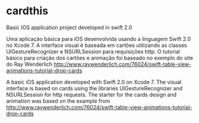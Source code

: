# cardthis
Basic IOS application project developed in swift 2.0 

Uma aplicação básica para iOS desenvolvida usando a linguagem Swift 2.0 no Xcode 7. A interface visual é baseada em cartões utilizando as classes UIGestureRecognizer e NSURLSession para requisições http.
O tutorial básico para criação dos cartões e animação foi baseado no exemplo do site do Ray Wenderlich http://www.raywenderlich.com/76024/swift-table-view-animations-tutorial-drop-cards

A basic iOS application  developed with Swift 2.0 on Xcode 7. The visual interface is based on cards using the libraries UIGestureRecognizer and NSURLSession for http requests.
The starter for the cards design and animation was based on the example from http://www.raywenderlich.com/76024/swift-table-view-animations-tutorial-drop-cards



